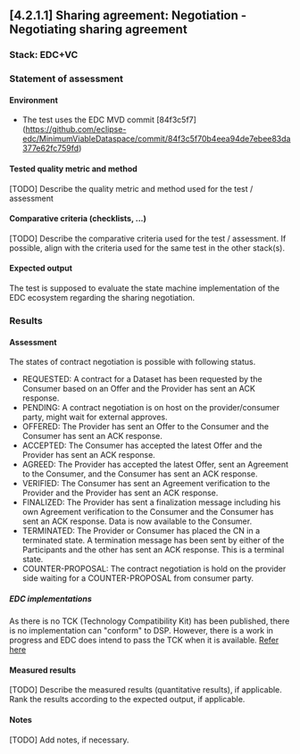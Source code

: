 ## [4.2.1.1] Sharing agreement: Negotiation - Negotiating sharing agreement
### Stack: EDC+VC

### Statement of assessment
#### Environment
- The test uses the EDC MVD commit [84f3c5f7] (https://github.com/eclipse-edc/MinimumViableDataspace/commit/84f3c5f70b4eea94de7ebee83da377e62fc759fd)


#### Tested quality metric and method
[TODO] Describe the quality metric and method used for the test / assessment

#### Comparative criteria (checklists, ...)
[TODO] Describe the comparative criteria used for the test / assessment. If possible, align with the criteria used for the same test in the other stack(s).

#### Expected output
The test is supposed to evaluate the state machine implementation of the EDC ecosystem regarding the sharing negotiation.

### Results
#### Assessment
The states of contract negotiation is possible with following status.

- REQUESTED: A contract for a Dataset has been requested by the Consumer based on an Offer and the Provider has sent an ACK response.
- PENDING: A contract negotiation is on host on the provider/consumer party, might wait for external approves.
- OFFERED: The Provider has sent an Offer to the Consumer and the Consumer has sent an ACK response.
- ACCEPTED: The Consumer has accepted the latest Offer and the Provider has sent an ACK response.
- AGREED: The Provider has accepted the latest Offer, sent an Agreement to the Consumer, and the Consumer has sent an ACK response.
- VERIFIED: The Consumer has sent an Agreement verification to the Provider and the Provider has sent an ACK response.
- FINALIZED: The Provider has sent a finalization message including his own Agreement verification to the Consumer and the Consumer has sent an ACK response. Data is now available to the Consumer.
- TERMINATED: The Provider or Consumer has placed the CN in a terminated state. A termination message has been sent by either of the Participants and the other has sent an ACK response. This is a terminal state.
- COUNTER-PROPOSAL: The contract negotiation is hold on the provider side waiting for a COUNTER-PROPOSAL from consumer party.


##### EDC implementations 
As there is no TCK (Technology Compatibility Kit) has been published, there is no implementation can "conform" to DSP. However, there is a work in progress and EDC does intend to pass the TCK when it is available. [Refer here](https://docs.internationaldataspaces.org/ids-knowledgebase/v/dataspace-protocol/contract-negotiation/contract.negotiation.protocol#id-1.2-state-machine)

#### Measured results
[TODO] Describe the measured results (quantitative results), if applicable. Rank the results according to the expected output, if applicable.

#### Notes
[TODO] Add notes, if necessary.
